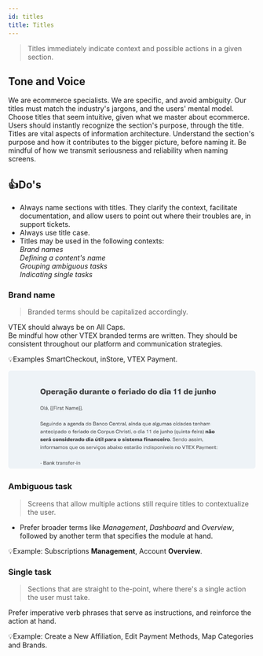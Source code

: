 ```yaml
---
id: titles
title: Titles
---
```



> Titles immediately indicate context and possible actions in a given section.  

## Tone and Voice
We are ecommerce specialists. We are specific, and avoid ambiguity. Our titles must match the industry's jargons, and the users' mental model. Choose titles that seem intuitive, given what we master about ecommerce. Users should instantly recognize the section's purpose, through the title.    
Titles are vital aspects of information architecture. Understand the section's purpose and how it contributes to the bigger picture, before naming it. Be mindful of how we transmit seriousness and reliability when naming screens.   

## 👍Do's  

- Always name sections with titles. They clarify the context, facilitate documentation, and allow users to point out where their troubles are, in support tickets.        
- Always use title case.    
- Titles may be used in the following contexts:    
*Brand names    
Defining a content's name    
Grouping ambiguous tasks     
Indicating single tasks*     

### Brand name

> Branded terms should be capitalized accordingly.   

VTEX should always be on All Caps.   
Be mindful how other VTEX branded terms are written. They should be consistent throughout our platform and communication strategies.     

💡Examples
SmartCheckout, inStore, VTEX Payment.  

![img](../../static/img/text-patterns/titles/Example.png)  


### **Ambiguous task**

> Screens that allow multiple actions still require titles to contextualize the user.  

- Prefer broader terms like *Management*, *Dashboard* and *Overview*, followed by another term that specifies the module at hand.  

💡Example: Subscriptions **Management**, Account **Overview**.  

### **Single task**

> Sections that are straight to the-point, where there's a single action the user must take.  

Prefer imperative verb phrases that serve as instructions, and reinforce the action at hand.  

💡Example: Create a New Affiliation, Edit Payment Methods, Map Categories and Brands.    
